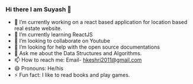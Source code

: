 ### Hi there I am Suyash 👋



- 🔭 I’m currently working on a react based application for location based real estate website.
- 🌱 I’m currently learning ReactJS
- 👯 I’m looking to collaborate on Youtube
- 🤔 I’m looking for help with the open source documentations
- 💬 Ask me about the Data Structures and Algorithms.
- 📫 How to reach me: Email- hkeshri2011@gmail.com
- 😄 Pronouns: He/his
- ⚡ Fun fact: I like to read books and play games.

